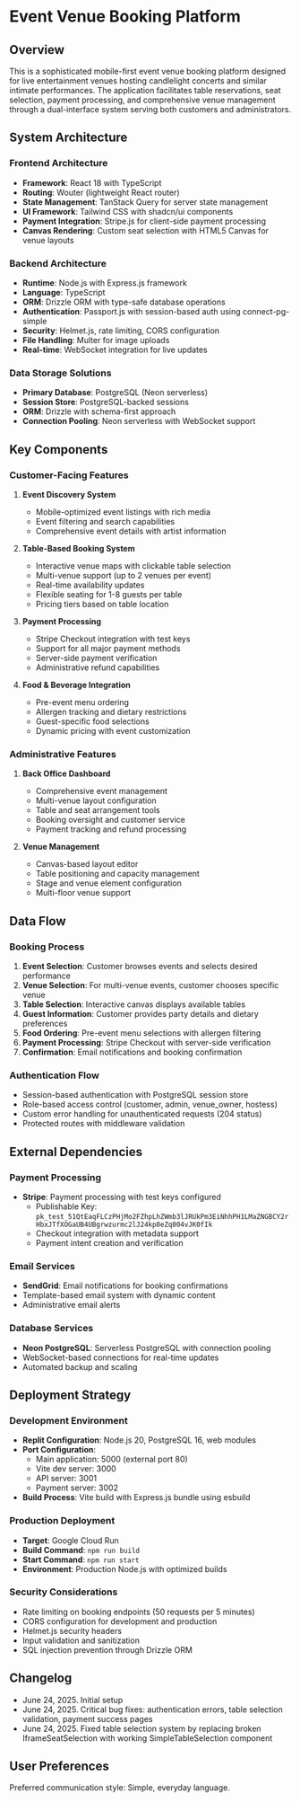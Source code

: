 # Event Venue Booking Platform

## Overview

This is a sophisticated mobile-first event venue booking platform designed for live entertainment venues hosting candlelight concerts and similar intimate performances. The application facilitates table reservations, seat selection, payment processing, and comprehensive venue management through a dual-interface system serving both customers and administrators.

## System Architecture

### Frontend Architecture
- **Framework**: React 18 with TypeScript
- **Routing**: Wouter (lightweight React router)
- **State Management**: TanStack Query for server state management
- **UI Framework**: Tailwind CSS with shadcn/ui components
- **Payment Integration**: Stripe.js for client-side payment processing
- **Canvas Rendering**: Custom seat selection with HTML5 Canvas for venue layouts

### Backend Architecture
- **Runtime**: Node.js with Express.js framework
- **Language**: TypeScript
- **ORM**: Drizzle ORM with type-safe database operations
- **Authentication**: Passport.js with session-based auth using connect-pg-simple
- **Security**: Helmet.js, rate limiting, CORS configuration
- **File Handling**: Multer for image uploads
- **Real-time**: WebSocket integration for live updates

### Data Storage Solutions
- **Primary Database**: PostgreSQL (Neon serverless)
- **Session Store**: PostgreSQL-backed sessions
- **ORM**: Drizzle with schema-first approach
- **Connection Pooling**: Neon serverless with WebSocket support

## Key Components

### Customer-Facing Features
1. **Event Discovery System**
   - Mobile-optimized event listings with rich media
   - Event filtering and search capabilities
   - Comprehensive event details with artist information

2. **Table-Based Booking System**
   - Interactive venue maps with clickable table selection
   - Multi-venue support (up to 2 venues per event)
   - Real-time availability updates
   - Flexible seating for 1-8 guests per table
   - Pricing tiers based on table location

3. **Payment Processing**
   - Stripe Checkout integration with test keys
   - Support for all major payment methods
   - Server-side payment verification
   - Administrative refund capabilities

4. **Food & Beverage Integration**
   - Pre-event menu ordering
   - Allergen tracking and dietary restrictions
   - Guest-specific food selections
   - Dynamic pricing with event customization

### Administrative Features
1. **Back Office Dashboard**
   - Comprehensive event management
   - Multi-venue layout configuration
   - Table and seat arrangement tools
   - Booking oversight and customer service
   - Payment tracking and refund processing

2. **Venue Management**
   - Canvas-based layout editor
   - Table positioning and capacity management
   - Stage and venue element configuration
   - Multi-floor venue support

## Data Flow

### Booking Process
1. **Event Selection**: Customer browses events and selects desired performance
2. **Venue Selection**: For multi-venue events, customer chooses specific venue
3. **Table Selection**: Interactive canvas displays available tables
4. **Guest Information**: Customer provides party details and dietary preferences
5. **Food Ordering**: Pre-event menu selections with allergen filtering
6. **Payment Processing**: Stripe Checkout with server-side verification
7. **Confirmation**: Email notifications and booking confirmation

### Authentication Flow
- Session-based authentication with PostgreSQL session store
- Role-based access control (customer, admin, venue_owner, hostess)
- Custom error handling for unauthenticated requests (204 status)
- Protected routes with middleware validation

## External Dependencies

### Payment Processing
- **Stripe**: Payment processing with test keys configured
  - Publishable Key: `pk_test_51QtEaqFLCzPHjMo2FZhpLhZWmb3lJRUkPm3EiNhhPH1LMaZNGBCY2rHbxJTfXOGaUB4UBgrwzurmc2lJ24kp0eZq004vJK0fIk`
  - Checkout integration with metadata support
  - Payment intent creation and verification

### Email Services
- **SendGrid**: Email notifications for booking confirmations
- Template-based email system with dynamic content
- Administrative email alerts

### Database Services
- **Neon PostgreSQL**: Serverless PostgreSQL with connection pooling
- WebSocket-based connections for real-time updates
- Automated backup and scaling

## Deployment Strategy

### Development Environment
- **Replit Configuration**: Node.js 20, PostgreSQL 16, web modules
- **Port Configuration**:
  - Main application: 5000 (external port 80)
  - Vite dev server: 3000
  - API server: 3001
  - Payment server: 3002
- **Build Process**: Vite build with Express.js bundle using esbuild

### Production Deployment
- **Target**: Google Cloud Run
- **Build Command**: `npm run build`
- **Start Command**: `npm run start`
- **Environment**: Production Node.js with optimized builds

### Security Considerations
- Rate limiting on booking endpoints (50 requests per 5 minutes)
- CORS configuration for development and production
- Helmet.js security headers
- Input validation and sanitization
- SQL injection prevention through Drizzle ORM

## Changelog
- June 24, 2025. Initial setup
- June 24, 2025. Critical bug fixes: authentication errors, table selection validation, payment success pages
- June 24, 2025. Fixed table selection system by replacing broken IframeSeatSelection with working SimpleTableSelection component

## User Preferences

Preferred communication style: Simple, everyday language.